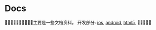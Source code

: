 # Docs
主要是一些文档资料。
开发部分: [ios](https://github.com/hlwLianwei/docs/blob/master/IOS/.md), [android](https://github.com/hlwLianwei/docs/blob/master/Android/.md), [html5](https://github.com/hlwLianwei/docs/blob/master/H5/.md), 

